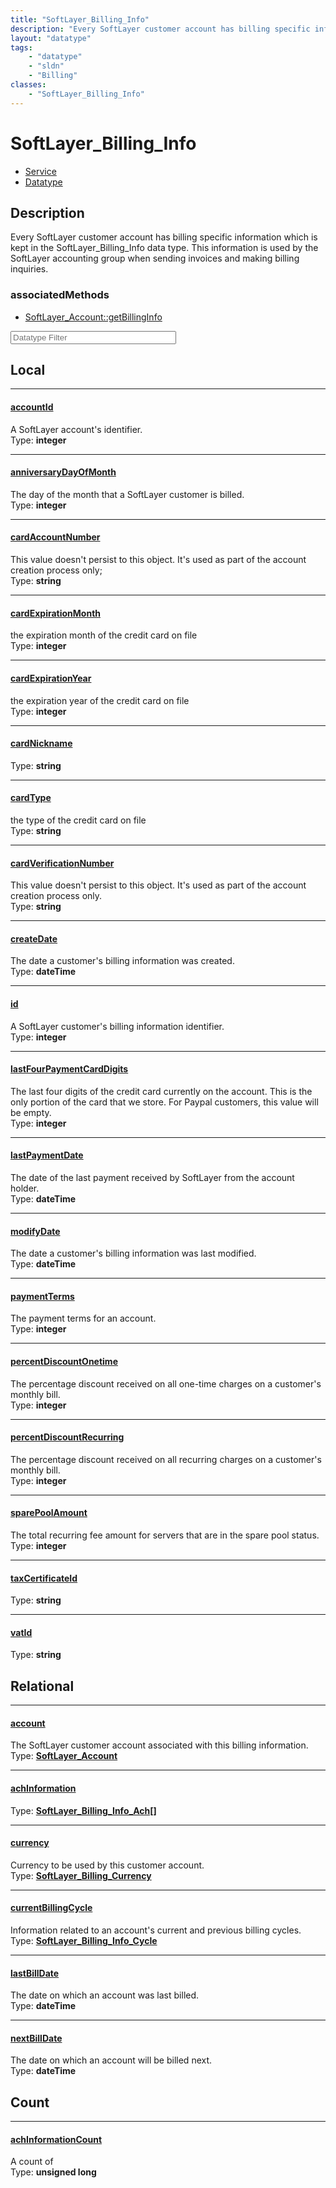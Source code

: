```yaml
---
title: "SoftLayer_Billing_Info"
description: "Every SoftLayer customer account has billing specific information which is kept in the SoftLayer_Billing_Info data type.... "
layout: "datatype"
tags:
    - "datatype"
    - "sldn"
    - "Billing"
classes:
    - "SoftLayer_Billing_Info"
---
```


# SoftLayer_Billing_Info
<div id='service-datatype'>
    <ul id='sldn-reference-tabs'>
    <li id='service'> <a href='/reference/services/SoftLayer_Billing_Info' >Service</a></li>    <li id='datatype'> <a href='/reference/datatypes/SoftLayer_Billing_Info' >Datatype</a></li>
    </ul>
</div>

## Description 
Every SoftLayer customer account has billing specific information which is kept in the SoftLayer_Billing_Info data type. This information is used by the SoftLayer accounting group when sending invoices and making billing inquiries. 


### associatedMethods

*  [SoftLayer_Account::getBillingInfo](/reference/services/SoftLayer_Account/getBillingInfo )





<!-- Filer BEGIN -->
<div class="view-filters">
        <div class="clearfix">
            <div class="search-input-box">
                <input placeholder="Datatype Filter" onkeyup="titleSearch(inputId='prop-input', divId='properties', elementClass='prop-row')" 
                    type="text" id="prop-input" value="" size="30" maxlength="128" class="form-text">
            </div>
        </div>
</div>
<!-- Filer END -->

<div id="properties" class="content">
<div id="localProperties" class="prop-content" >

## Local
<div class="prop-row">

-----
[accountId]: #accountid
#### [accountId]
A SoftLayer account's identifier.  
<span class="type-label">Type: </span>**integer**


</div>
<div class="prop-row">

-----
[anniversaryDayOfMonth]: #anniversarydayofmonth
#### [anniversaryDayOfMonth]
The day of the month that a SoftLayer customer is billed.  
<span class="type-label">Type: </span>**integer**


</div>
<div class="prop-row">

-----
[cardAccountNumber]: #cardaccountnumber
#### [cardAccountNumber]
This value doesn't persist to this object. It's used as part of the account creation process only;  
<span class="type-label">Type: </span>**string**


</div>
<div class="prop-row">

-----
[cardExpirationMonth]: #cardexpirationmonth
#### [cardExpirationMonth]
the expiration month of the credit card on file  
<span class="type-label">Type: </span>**integer**


</div>
<div class="prop-row">

-----
[cardExpirationYear]: #cardexpirationyear
#### [cardExpirationYear]
the expiration year of the credit card on file  
<span class="type-label">Type: </span>**integer**


</div>
<div class="prop-row">

-----
[cardNickname]: #cardnickname
#### [cardNickname]
  
<span class="type-label">Type: </span>**string**


</div>
<div class="prop-row">

-----
[cardType]: #cardtype
#### [cardType]
the type of the credit card on file  
<span class="type-label">Type: </span>**string**


</div>
<div class="prop-row">

-----
[cardVerificationNumber]: #cardverificationnumber
#### [cardVerificationNumber]
This value doesn't persist to this object. It's used as part of the account creation process only.  
<span class="type-label">Type: </span>**string**


</div>
<div class="prop-row">

-----
[createDate]: #createdate
#### [createDate]
The date a customer's billing information was created.  
<span class="type-label">Type: </span>**dateTime**


</div>
<div class="prop-row">

-----
[id]: #id
#### [id]
A SoftLayer customer's billing information identifier.  
<span class="type-label">Type: </span>**integer**


</div>
<div class="prop-row">

-----
[lastFourPaymentCardDigits]: #lastfourpaymentcarddigits
#### [lastFourPaymentCardDigits]
The last four digits of the credit card currently on the account. This is the only portion of the card that we store. For Paypal customers, this value will be empty.  
<span class="type-label">Type: </span>**integer**


</div>
<div class="prop-row">

-----
[lastPaymentDate]: #lastpaymentdate
#### [lastPaymentDate]
The date of the last payment received by SoftLayer from the account holder.  
<span class="type-label">Type: </span>**dateTime**


</div>
<div class="prop-row">

-----
[modifyDate]: #modifydate
#### [modifyDate]
The date a customer's billing information was last modified.  
<span class="type-label">Type: </span>**dateTime**


</div>
<div class="prop-row">

-----
[paymentTerms]: #paymentterms
#### [paymentTerms]
The payment terms for an account.  
<span class="type-label">Type: </span>**integer**


</div>
<div class="prop-row">

-----
[percentDiscountOnetime]: #percentdiscountonetime
#### [percentDiscountOnetime]
The percentage discount received on all one-time charges on a customer's monthly bill.  
<span class="type-label">Type: </span>**integer**


</div>
<div class="prop-row">

-----
[percentDiscountRecurring]: #percentdiscountrecurring
#### [percentDiscountRecurring]
The percentage discount received on all recurring charges on a customer's monthly bill.  
<span class="type-label">Type: </span>**integer**


</div>
<div class="prop-row">

-----
[sparePoolAmount]: #sparepoolamount
#### [sparePoolAmount]
The total recurring fee amount for servers that are in the spare pool status.  
<span class="type-label">Type: </span>**integer**


</div>
<div class="prop-row">

-----
[taxCertificateId]: #taxcertificateid
#### [taxCertificateId]
  
<span class="type-label">Type: </span>**string**


</div>
<div class="prop-row">

-----
[vatId]: #vatid
#### [vatId]
  
<span class="type-label">Type: </span>**string**


</div>
</div>
<!-- LOCAL PROPERTY END -->

<div id="relationalProperties"  class="prop-content" >

## Relational
<div class="prop-row">

-----
[account]: #account
#### [account]
The SoftLayer customer account associated with this billing information.  
<span class="type-label">Type: </span>**<a href='/reference/datatypes/SoftLayer_Account'>SoftLayer_Account </a>**


</div>
<div class="prop-row">

-----
[achInformation]: #achinformation
#### [achInformation]
  
<span class="type-label">Type: </span>**<a href='/reference/datatypes/SoftLayer_Billing_Info_Ach'>SoftLayer_Billing_Info_Ach[] </a>**


</div>
<div class="prop-row">

-----
[currency]: #currency
#### [currency]
Currency to be used by this customer account.  
<span class="type-label">Type: </span>**<a href='/reference/datatypes/SoftLayer_Billing_Currency'>SoftLayer_Billing_Currency </a>**


</div>
<div class="prop-row">

-----
[currentBillingCycle]: #currentbillingcycle
#### [currentBillingCycle]
Information related to an account's current and previous billing cycles.  
<span class="type-label">Type: </span>**<a href='/reference/datatypes/SoftLayer_Billing_Info_Cycle'>SoftLayer_Billing_Info_Cycle </a>**


</div>
<div class="prop-row">

-----
[lastBillDate]: #lastbilldate
#### [lastBillDate]
The date on which an account was last billed.  
<span class="type-label">Type: </span>**dateTime**


</div>
<div class="prop-row">

-----
[nextBillDate]: #nextbilldate
#### [nextBillDate]
The date on which an account will be billed next.  
<span class="type-label">Type: </span>**dateTime**


</div>

## Count
<div class="prop-row">

-----
[achInformationCount]: #achinformationcount
#### [achInformationCount]
A count of    
<span class="type-label">Type: </span>**unsigned long**


</div>
</div>


